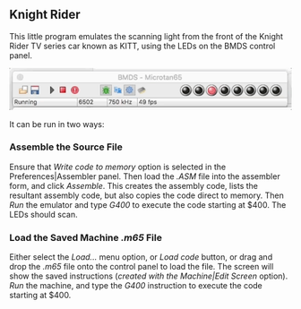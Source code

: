 ## Knight Rider

This little program emulates the scanning light from the front of the Knight Rider TV series car known as KITT, using the LEDs on the BMDS control panel.

![](knight_rider.gif)

 It can be run in two ways:

### Assemble the Source File

Ensure that *Write code to memory* option is selected in the Preferences|Assembler panel. Then load the *.ASM* file into the assembler form, and click *Assemble*. This creates the assembly code, lists the resultant assembly code, but also copies the code direct to memory. Then *Run* the emulator and type *G400* to execute the code starting at $400. The LEDs should scan.

### Load the Saved Machine *.m65* File

Either select the *Load...* menu option, or *Load code* button, or drag and drop the *.m65* file onto the control panel to load the file. The screen will show the saved instructions (*created with the Machine|Edit Screen* option). *Run* the machine, and type the *G400* instruction to execute the code starting at $400.